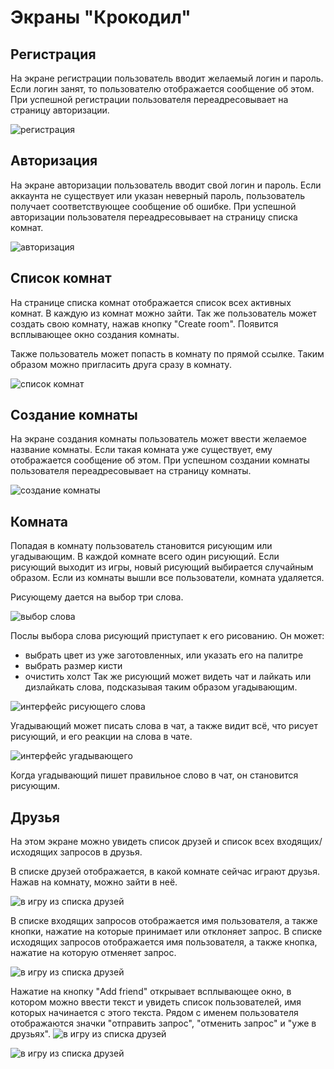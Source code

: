 # Экраны "Крокодил"

## Регистрация
На экране регистрации пользователь вводит желаемый логин и пароль. Если логин занят, то пользователю отображается сообщение об этом.
При успешной регистрации пользователя переадресовывает на страницу авторизации.

![регистрация](images/login_taken.png)

## Авторизация
На экране авторизации пользователь вводит свой логин и пароль. Если аккаунта не существует или указан неверный пароль, пользователь получает соответствующее сообщение об ошибке.
При успешной авторизации пользователя переадресовывает на страницу списка комнат.

![авторизация](images/wrong_pass.png)

## Список комнат
На странице списка комнат отображается список всех активных комнат.
В каждую из комнат можно зайти.
Так же пользователь может создать свою комнату, нажав кнопку "Create room". Появится всплывающее окно создания комнаты.

Также пользователь может попасть в комнату по прямой ссылке. 
Таким образом можно пригласить друга сразу в комнату.

![список комнат](images/room_list.png)

## Создание комнаты
На экране создания комнаты пользователь может ввести желаемое название комнаты.
Если такая комната уже существует, ему отображается сообщение об этом.
При успешном создании комнаты пользователя переадресовывает на страницу комнаты.

![создание комнаты](images/room_name_taken.png)

## Комната
Попадая в комнату пользователь становится рисующим или угадывающим.
В каждой комнате всего один рисующий. Если рисующий выходит из игры, новый рисующий выбирается случайным образом.
Если из комнаты вышли все пользователи, комната удаляется.

Рисующему дается на выбор три слова.

![выбор слова](images/choose_word.png)

Послы выбора слова рисующий приступает к его рисованию.
Он может:
- выбрать цвет из уже заготовленных, или указать его на палитре
- выбрать размер кисти
- очистить холст
  Так же рисующий может видеть чат и лайкать или дизлайкать слова, подсказывая таким образом угадывающим.

![интерфейс рисующего слова](images/room_draw.png)

Угадывающий может писать слова в чат, а также видит всё, что рисует рисующий, и его реакции на слова в чате.

![интерфейс угадывающего](images/room_guess.png)

Когда угадывающий пишет правильное слово в чат, он становится рисующим.

## Друзья
На этом экране можно увидеть список друзей и список всех входящих/исходящих запросов в друзья.

В списке друзей отображается, в какой комнате сейчас играют друзья. Нажав на комнату, можно зайти в неё.

![в игру из списка друзей](images/go_to_game.png)

В списке входящих запросов отображается имя пользователя, а также кнопки, нажатие на которые принимает или отклоняет запрос.
В списке исходящих запросов отображается имя пользователя, а также кнопка, нажатие на которую отменяет запрос.

![в игру из списка друзей](images/incoming.png)

Нажатие на кнопку "Add friend" открывает всплывающее окно, 
в котором можно ввести текст и увидеть список пользователей, имя которых начинается с этого текста.
Рядом с именем пользователя отображаются значки "отправить запрос", "отменить запрос" и "уже в друзьях".
![в игру из списка друзей](images/find_user.png)

![в игру из списка друзей](images/already_friend.png)
